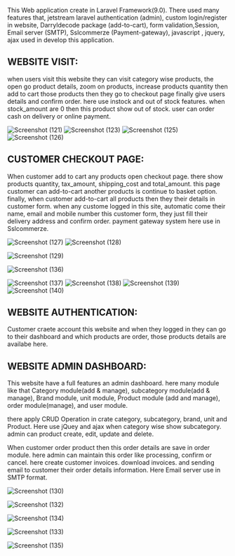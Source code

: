 This Web application create in Laravel Framework(9.0). There used many features that, jetstream laravel authentication (admin), custom login/register in website, Darryldecode package (add-to-cart), form validation,Session, Email server (SMTP), Sslcommerze (Payment-gateway), javascript , jquery, ajax used in develop this application.

## WEBSITE VISIT:

when users visit this website they can visit category wise products, the open go product details, zoom on products, increase products quantity then add to cart those products then they go to checkout page finally give users details and confirm order. here use instock and out of stock features. when stock_amount are 0 then this product show out of stock. user can order cash on delivery or online payment. 

![Screenshot (121)](https://user-images.githubusercontent.com/85999223/197323160-445fa90d-396b-485b-8431-52e637359e28.png)
![Screenshot (123)](https://user-images.githubusercontent.com/85999223/197323647-588b8690-c61b-42b6-bea4-222caf3bf5f6.png)
![Screenshot (125)](https://user-images.githubusercontent.com/85999223/197323654-1c61f2e6-192d-4d98-8a18-10eadf7d9973.png)
![Screenshot (126)](https://user-images.githubusercontent.com/85999223/197323671-4eb0be6b-06e4-4f8f-8cd5-74c44393c5b7.png)


## CUSTOMER CHECKOUT PAGE:

When customer add to cart any products open checkout page. there show products quantity, tax_amount, shipping_cost and total_amount. this page customer can add-to-cart another products is continue to basket option. finally, when customer add-to-cart all products then they their details in customer form. when any custome logged in this site, automatic come their name, email and mobile number this customer form, they just fill their delivery address and confirm order. payment gateway system here use in Sslcommerze.

![Screenshot (127)](https://user-images.githubusercontent.com/85999223/197323681-078f7605-f767-43b4-a1a6-3c4919ccf9d4.png)
![Screenshot (128)](https://user-images.githubusercontent.com/85999223/197323728-796ebb23-6877-473e-a971-dc3cd2045b77.png)

![Screenshot (129)](https://user-images.githubusercontent.com/85999223/197324531-d26a57d6-abad-40bc-bebe-bce423ece9a0.png)

![Screenshot (136)](https://user-images.githubusercontent.com/85999223/197324519-39f431a8-5a38-4009-8c7d-428107dde7aa.png)

![Screenshot (137)](https://user-images.githubusercontent.com/85999223/197324455-13b15750-5662-4146-97d2-9bd244d4e9ef.png)
![Screenshot (138)](https://user-images.githubusercontent.com/85999223/197324465-f8e4799f-c86c-4598-8b73-069f9b49ce83.png)
![Screenshot (139)](https://user-images.githubusercontent.com/85999223/197324471-bde1d7b9-c51d-474b-b3d8-71027a51fcc5.png)
![Screenshot (140)](https://user-images.githubusercontent.com/85999223/197324477-9c0eb3d2-2da4-4721-a90a-7098a5ad83e6.png)

## WEBSITE AUTHENTICATION:

Customer craete account this website and when they logged in they can go to their dashboard and which products are order, those products details are availabe here.

## WEBSITE ADMIN DASHBOARD:

This website have a full features an admin dashboard. here many module like that Category module(add & manage), subcategory module(add & manage), Brand module, unit module, Product module (add and manage), order module(manage), and user module.

there apply CRUD Operation in crate category, subcategory, brand, unit and Product. Here use jQuey and ajax when category wise show subcategory. admin can product create, edit, update and delete.

When customer order product then this order details are save in order module. here admin can maintain this order like processing, confirm or cancel. here create customer invoices. download invoices. and sending email to customer their order details information. Here Email server use in SMTP format.

![Screenshot (130)](https://user-images.githubusercontent.com/85999223/197323922-a3de81f6-767e-4e6a-8c11-0be4c3b6a390.png)

![Screenshot (132)](https://user-images.githubusercontent.com/85999223/197323940-3411fee7-508d-415b-92db-eafba1550575.png)

![Screenshot (134)](https://user-images.githubusercontent.com/85999223/197323950-9a99591a-dcb1-4c84-a0b3-84bcd80b8166.png)

![Screenshot (133)](https://user-images.githubusercontent.com/85999223/197323960-b910bcec-b2b0-4e67-818d-6c83a139c335.png)

![Screenshot (135)](https://user-images.githubusercontent.com/85999223/197323964-cd4e8b19-bb31-4cc0-8062-e0e69456c330.png)





